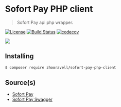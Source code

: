 Sofort Pay PHP client
=====================
> Sofort Pay api php wrapper.

[![License][license-image]][license-link] [![Build Status][travis-image]][travis-link] [![codecov][codecov-image]][codecov-link]

![](https://manage.sofort-pay.com/images/logo.svg)

## Installing

``` sh
$ composer require zhooravell/sofort-pay-php-client
```

## Source(s)

* [Sofort Pay](https://sofort-pay.com/)
* [Sofort Pay Swagger](https://api.sofort-pay.com/api/v1/payments/swagger.json)

[license-link]: https://github.com/zhooravell/sofort-pay-php-client/blob/master/LICENSE
[license-image]: https://img.shields.io/dub/l/vibe-d.svg

[travis-link]: https://travis-ci.com/zhooravell/sofort-pay-php-client
[travis-image]: https://travis-ci.com/zhooravell/sofort-pay-php-client.svg?branch=master

[codecov-link]: https://codecov.io/gh/zhooravell/sofort-pay-php-client
[codecov-image]: https://codecov.io/gh/zhooravell/sofort-pay-php-client/branch/master/graph/badge.svg



